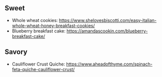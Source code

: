 ## Sweet
* Whole wheat cookies: https://www.shelovesbiscotti.com/easy-italian-whole-wheat-honey-breakfast-cookies/
* Blueberry breakfast cake: https://amandascookin.com/blueberry-breakfast-cake/

## Savory
* Cauliflower Crust Quiche: https://www.aheadofthyme.com/spinach-feta-quiche-cauliflower-crust/
